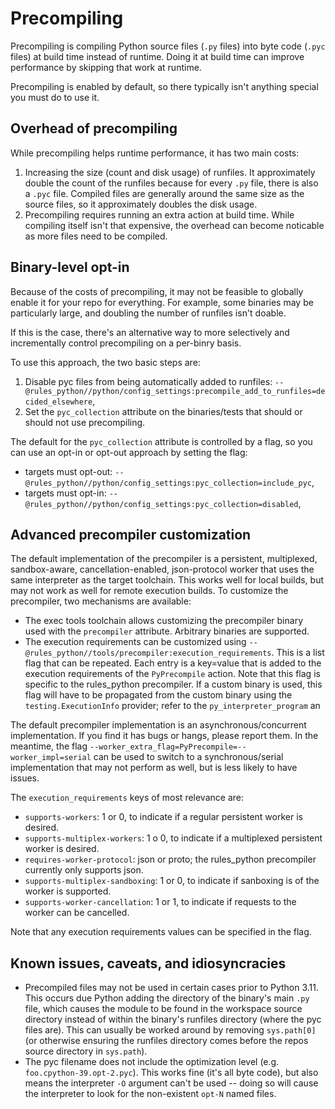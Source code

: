 # Precompiling

Precompiling is compiling Python source files (`.py` files) into byte code (`.pyc`
files) at build
time instead of runtime. Doing it at build time can improve performance by
skipping that work at runtime.

Precompiling is enabled by default, so there typically isn't anything special
you must do to use it.


## Overhead of precompiling

While precompiling helps runtime performance, it has two main costs:
1. Increasing the size (count and disk usage) of runfiles. It approximately
   double the count of the runfiles because for every `.py` file, there is also
   a `.pyc` file. Compiled files are generally around the same size as the
   source files, so it approximately doubles the disk usage.
2. Precompiling requires running an extra action at build time. While
   compiling itself isn't that expensive, the overhead can become noticable
   as more files need to be compiled.

## Binary-level opt-in

Because of the costs of precompiling, it may not be feasible to globally enable it
for your repo for everything. For example, some binaries may be
particularly large, and doubling the number of runfiles isn't doable.

If this is the case, there's an alternative way to more selectively and
incrementally control precompiling on a per-binry basis.

To use this approach, the two basic steps are:
1. Disable pyc files from being automatically added to runfiles:
   `--@rules_python//python/config_settings:precompile_add_to_runfiles=decided_elsewhere`,
2. Set the `pyc_collection` attribute on the binaries/tests that should or should
   not use precompiling.

The default for the `pyc_collection` attribute is controlled by a flag, so you
can use an opt-in or opt-out approach by setting the flag:
* targets must opt-out: `--@rules_python//python/config_settings:pyc_collection=include_pyc`,
* targets must opt-in: `--@rules_python//python/config_settings:pyc_collection=disabled`,

## Advanced precompiler customization

The default implementation of the precompiler is a persistent, multiplexed,
sandbox-aware, cancellation-enabled, json-protocol worker that uses the same
interpreter as the target toolchain. This works well for local builds, but may
not work as well for remote execution builds. To customize the precompiler, two
mechanisms are available:

* The exec tools toolchain allows customizing the precompiler binary used with
  the `precompiler` attribute. Arbitrary binaries are supported.
* The execution requirements can be customized using
  `--@rules_python//tools/precompiler:execution_requirements`. This is a list
  flag that can be repeated. Each entry is a key=value that is added to the
  execution requirements of the `PyPrecompile` action. Note that this flag
  is specific to the rules_python precompiler. If a custom binary is used,
  this flag will have to be propagated from the custom binary using the
  `testing.ExecutionInfo` provider; refer to the `py_interpreter_program` an

The default precompiler implementation is an asynchronous/concurrent
implementation. If you find it has bugs or hangs, please report them. In the
meantime, the flag `--worker_extra_flag=PyPrecompile=--worker_impl=serial` can
be used to switch to a synchronous/serial implementation that may not perform
as well, but is less likely to have issues.

The `execution_requirements` keys of most relevance are:
* `supports-workers`: 1 or 0, to indicate if a regular persistent worker is
  desired.
* `supports-multiplex-workers`: 1 o 0, to indicate if a multiplexed persistent
  worker is desired.
* `requires-worker-protocol`: json or proto; the rules_python precompiler
  currently only supports json.
* `supports-multiplex-sandboxing`: 1 or 0, to indicate if sanboxing is of the
  worker is supported.
* `supports-worker-cancellation`: 1 or 1, to indicate if requests to the worker
  can be cancelled.

Note that any execution requirements values can be specified in the flag.

## Known issues, caveats, and idiosyncracies

* Precompiled files may not be used in certain cases prior to Python 3.11. This
  occurs due Python adding the directory of the binary's main `.py` file, which
  causes the module to be found in the workspace source directory instead of
  within the binary's runfiles directory (where the pyc files are). This can
  usually be worked around by removing `sys.path[0]` (or otherwise ensuring the
  runfiles directory comes before the repos source directory in `sys.path`).
* The pyc filename does not include the optimization level (e.g.
  `foo.cpython-39.opt-2.pyc`). This works fine (it's all byte code), but also
  means the interpreter `-O` argument can't be used -- doing so will cause the
  interpreter to look for the non-existent `opt-N` named files.
